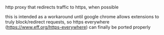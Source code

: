 http proxy that redirects traffic to https, when possible

this is intended as a workaround until google chrome allows extensions to truly block/redirect requests, so https everywhere (https://www.eff.org/https-everywhere) can finally be ported properly
